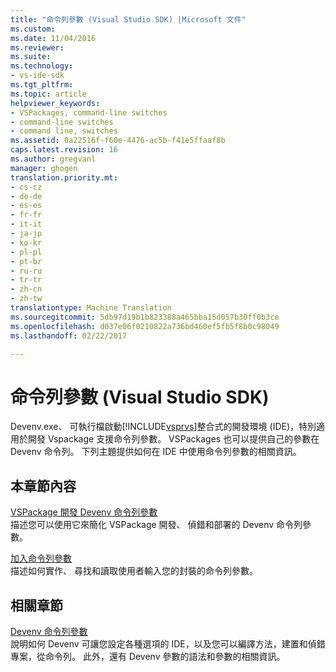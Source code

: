 ```yaml
---
title: "命令列參數 (Visual Studio SDK) |Microsoft 文件"
ms.custom: 
ms.date: 11/04/2016
ms.reviewer: 
ms.suite: 
ms.technology:
- vs-ide-sdk
ms.tgt_pltfrm: 
ms.topic: article
helpviewer_keywords:
- VSPackages, command-line switches
- command-line switches
- command line, switches
ms.assetid: 0a22516f-f60e-4476-ac5b-f41e5ffaaf8b
caps.latest.revision: 16
ms.author: gregvanl
manager: ghogen
translation.priority.mt:
- cs-cz
- de-de
- es-es
- fr-fr
- it-it
- ja-jp
- ko-kr
- pl-pl
- pt-br
- ru-ru
- tr-tr
- zh-cn
- zh-tw
translationtype: Machine Translation
ms.sourcegitcommit: 5db97d19b1b823388a465bba15d057b30ff0b3ce
ms.openlocfilehash: d037e06f0210822a736bd460ef5fb5f8b0c98049
ms.lasthandoff: 02/22/2017

---
```

# <a name="command-line-switches-visual-studio-sdk"></a>命令列參數 (Visual Studio SDK)
Devenv.exe、 可執行檔啟動[!INCLUDE[vsprvs](../code-quality/includes/vsprvs_md.md)]整合式的開發環境 (IDE)，特別適用於開發 Vspackage 支援命令列參數。 VSPackages 也可以提供自己的參數在 Devenv 命令列。 下列主題提供如何在 IDE 中使用命令列參數的相關資訊。  
  
## <a name="in-this-section"></a>本章節內容  
 [VSPackage 開發 Devenv 命令列參數](../extensibility/devenv-command-line-switches-for-vspackage-development.md)  
 描述您可以使用它來簡化 VSPackage 開發、 偵錯和部署的 Devenv 命令列參數。  
  
 [加入命令列參數](../extensibility/adding-command-line-switches.md)  
 描述如何實作、 尋找和讀取使用者輸入您的封裝的命令列參數。  
  
## <a name="related-sections"></a>相關章節  
 [Devenv 命令列參數](../ide/reference/devenv-command-line-switches.md)  
 說明如何 Devenv 可讓您設定各種選項的 IDE，以及您可以編譯方法，建置和偵錯專案，從命令列。 此外，還有 Devenv 參數的語法和參數的相關資訊。
